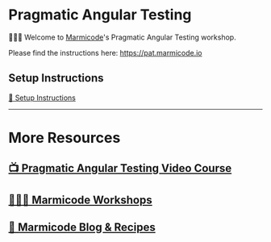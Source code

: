 # Pragmatic Angular Testing

👨🏻‍🍳 Welcome to [Marmicode](https://marmicode.io)'s Pragmatic Angular Testing workshop.

Please find the instructions here: https://pat.marmicode.io

## Setup Instructions

[🔗 Setup Instructions](docs/000-setup.md)

---

# More Resources

## [📺 Pragmatic Angular Testing Video Course](https://courses.marmicode.io)

## [👨🏻‍🏫 Marmicode Workshops](https://marmicode.io/workshops)

## [📝 Marmicode Blog & Recipes](https://marmicode.io)
